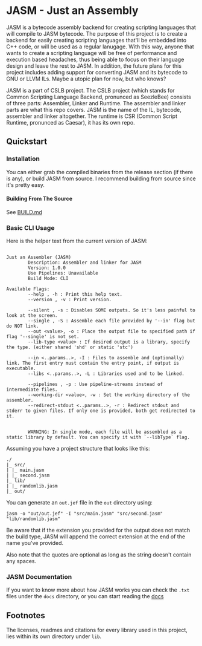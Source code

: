 # JASM - Just an Assembly 

JASM is a bytecode assembly backend for creating scripting languages that will compile to JASM bytecode. The
purpose of this project is to create a backend for easily creating scripting languages that'll be embedded into C++ code,
or will be used as a regular lanugage. With this way, anyone that wants to create a scripting language will be 
free of performance and execution based headaches, thus being able to focus on their language design and leave the rest
to JASM. In addition, the future plans for this project includes adding support for converting JASM and its bytecode to
GNU or LLVM ILs. Maybe a utopic plan for now, but who knows?

JASM is a part of CSLB project. The CSLB project (which stands for Common Scripting Language Backend, pronunced as SeezleBee)
consists of three parts: Assembler, Linker and Runtime. The assembler and linker parts are what this repo covers. JASM is
the name of the IL, bytecode, assembler and linker altogether. The runtime is CSR (Common Script Runtime, pronunced as Caesar),
it has its own repo.

## Quickstart

### Installation

You can either grab the compiled binaries from the release section (if there is any), or build JASM from source. I recommend
building from source since it's pretty easy.

#### Building From The Source

See [BUILD.md](docs/BUILD.md)

### Basic CLI Usage

Here is the helper text from the current version of JASM:

```

Just an Assembler (JASM)
        Description: Assembler and linker for JASM
        Version: 1.0.0
        Use Pipelines: Unavailable
        Build Mode: CLI

Available Flags:
        --help , -h : Print this help text.
        --version , -v : Print version.

        --silent , -s : Disables SOME outputs. So it's less painful to look at the screen.
        --single , -S : Assemble each file provided by '--in' flag but do NOT link.
        --out <value>, -o : Place the output file to specified path if flag '--single' is not set.
        --lib-type <value> : If desired output is a library, specify the type. (either shared 'shd' or static 'stc')

        --in <..params..>, -I : Files to assemble and (optionally) link. The first entry must contain the entry point, if output is executable.
        --libs <..params..>, -L : Libraries used and to be linked.

        --pipelines , -p : Use pipeline-streams instead of intermediate files.
        --working-dir <value>, -w : Set the working directory of the assembler.
        --redirect-stdout <..params..>, -r : Redirect stdout and stderr to given files. If only one is provided, both get redirected to it.


        WARNING: In single mode, each file will be assembled as a static library by default. You can specify it with `--libType` flag.

```

Assuming you have a project structure that looks like this:

```
./
|_ src/
| |_ main.jasm
| |_ second.jasm
|_ lib/
| |_ randomlib.jasm
|_ out/
```

You can generate an `out.jef` file in the `out` directory using: 

`jasm -o "out/out.jef" -I "src/main.jasm" "src/second.jasm" "lib/randomlib.jasm"`

Be aware that if the extension you provided for the output does not match the build type, JASM will append the 
correct extension at the end of the name you've provided.

Also note that the quotes are optional as long as the string doesn't contain any spaces.

### JASM Documentation 

If you want to know more about how JASM works you can check the `.txt` files under the `docs` directory, or 
you can start reading the [docs](docs/DOCUMENTATION.md)

## Footnotes

The licenses, readmes and citations for every library used in this project, lies within its own directory
under `lib`.
